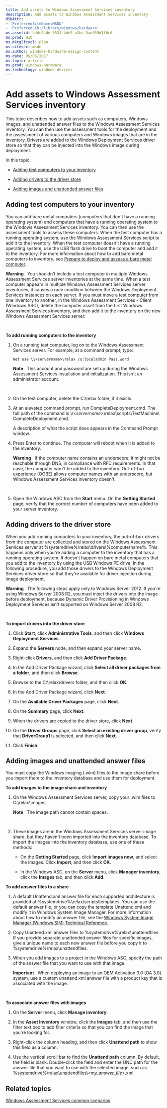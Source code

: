 ```yaml
---
title: Add assets to Windows Assessment Services inventory
description: Add assets to Windows Assessment Services inventory
MSHAttr:
- 'PreferredSiteName:MSDN'
- 'PreferredLib:/library/windows/hardware'
ms.assetid: bddc94de-3531-4de9-a1bc-5ae359d1f6c6
ms.prod: W10
ms.mktglfcycl: plan
ms.sitesec: msdn
ms.author: windows-hardware-design-content
ms.date: 05/05/2017
ms.topic: article
ms.prod: windows-hardware
ms.technology: windows-devices
---
```


# Add assets to Windows Assessment Services inventory


This topic describes how to add assets such as computers, Windows images, and unattended answer files to the Windows Assessment Services inventory. You can then use the assessment tools for the deployment and the assessment of various computers and Windows images that are in the inventory. Drivers are added to the Windows Deployment Services driver store so that they can be injected into the Windows image during deployment.

In this topic:

-   [Adding test computers to your inventory](#addcomps)

-   [Adding drivers to the driver store](#adddrivers-was)

-   [Adding images and unattended answer files](#addimages-was)

## <a href="" id="addcomps"></a>Adding test computers to your inventory


You can add bare metal computers (computers that don't have a running operating system) and computers that have a running operating system to the Windows Assessment Services inventory. You can then use the assessment tools to assess these computers. When the test computer has a running operating system, use the Windows Assessment Services script to add it to the inventory. When the test computer doesn't have a running operating system, use the USB flash drive to boot the computer and add it to the inventory. For more information about how to add bare metal computers to inventory, see [Prepare to deploy and assess a bare metal computer](prepare-to-deploy-and-assess-a-bare-metal-computer.md).

**Warning**  
You shouldn't include a test computer in multiple Windows Assessment Services server inventories at the same time. When a test computer appears in multiple Windows Assessment Services server inventories, it causes a race condition between the Windows Deployment Services instances on each server. If you must move a test computer from one inventory to another, in the Windows Assessment Services - Client (Windows ASC), delete the computer asset from the first Windows Assessment Services inventory, and then add it to the inventory on the new Windows Assessment Services server.

 

**To add running computers to the inventory**

1.  On a running test computer, log on to the Windows Assessment Services server. For example, at a command prompt, type:

    ``` syntax
    Net use \\<servername>\relax /u:localadmin Pass.word
    ```

    **Note**  
    This account and password are set up during the Windows Assessment Services installation and initialization. This isn't an administrator account.

     

2.  On the test computer, delete the C:\\relax folder, if it exists.

3.  At an elevated command prompt, run CompleteDeployment.cmd. The full path of the command is \\\\*&lt;servername&gt;*\\relax\\scripts\\TestMachine\\ CompleteDeployment.cmd.

    A description of what the script does appears in the Command Prompt window.

4.  Press Enter to continue. The computer will reboot when it is added to the inventory.

    **Warning**  
    If the computer name contains an underscore, it might not be reachable through DNS, in compliance with RFC requirements. In that case, the computer won't be added to the inventory. Out-of-box experience (OOBE) allows computer names with an underscore, but Windows Assessment Services inventory doesn't.

     

5.  Open the Windows ASC from the **Start** menu. On the **Getting Started** page, verify that the correct number of computers have been added to your server inventory.

## <a href="" id="adddrivers-was"></a>Adding drivers to the driver store


When you add running computers to your inventory, the out-of-box drivers from the computer are collected and stored on the Windows Assessment Services server at %systemdrive%\\relax\\drivers\\%computername%. This happens only when you're adding a computer to the inventory that has a running operating system. It doesn't happen on bare metal computers that you add to the inventory by using the USB Windows PE drive. In the following procedure, you add those drivers to the Windows Deployment Services driver store so that they're available for driver injection during image deployment.

**Warning**  
The following steps apply only to Windows Server 2012. If you're using Windows Server 2008 R2, you must inject the drivers into the image before deployment, because Dynamic Driver Provisioning in Windows Deployment Services isn't supported on Windows Server 2008 R2.

 

**To import drivers into the driver store**

1.  Click **Start**, click **Administrative Tools**, and then click **Windows Deployment Services**.

2.  Expand the **Servers** node, and then expand your server name.

3.  Right-click **Drivers**, and then click **Add Driver Package**.

4.  In the Add Driver Package wizard, click **Select all driver packages from a folder**, and then click **Browse**.

5.  Browse to the C:\\relax\\drivers folder, and then click **OK**.

6.  In the Add Driver Package wizard, click **Next**.

7.  On the **Available Driver Packages** page, click **Next**.

8.  On the **Summary** page, click **Next**.

9.  When the drivers are copied to the driver store, click **Next**.

10. On the **Driver Groups** page, click **Select an existing driver group**, verify that **DriverGroup1** is selected, and then click **Next**.

11. Click **Finish**.

## <a href="" id="addimages-was"></a>Adding images and unattended answer files


You must copy the Windows imaging (.wim) files to the image share before you import them to the inventory database and use them for deployment.

**To add images to the image share and inventory**

1.  On the Windows Assessment Services server, copy your .wim files to C:\\relax\\images.

    **Note**  
    The image path cannot contain spaces.

     

2.  These images are in the Windows Assessment Services server image share, but they haven't been imported into the inventory database. To import the images into the inventory database, use one of these methods:

    -   On the **Getting Started** page, click **Import images now**, and select the images. Click **Import**, and then click **OK**.

    -   In the Windows ASC, on the **Server** menu, click **Manager inventory**, click the **Images** tab, and then click **Add**.

**To add answer files to a share**

1.  A default Unattend.xml answer file for each supported architecture is provided at %systemdrive%\\relax\\scripts\\templates. You can use the default answer file, or you can copy the template Unattend.xml and modify it in Windows System Image Manager. For more information about how to modify an answer file, see the [Windows System Image Manager (Windows SIM) Technical Reference](http://go.microsoft.com/fwlink/?LinkId=214570).

2.  Copy Unattend.xml answer files to %systemdrive%\\relax\\unattendfiles. If you provide separate unattended answer files for specific images, give a unique name to each new answer file before you copy it to %systemdrive%\\relax\\unattendfiles.

3.  When you add images to a project in the Windows ASC, specify the path of the answer file that you want to use with that image.

    **Important**  
    When deploying an image to an OEM Activation 3.0 (OA 3.0) system, use a custom unattend.xml answer file with a product key that is associated with the image.

     

**To associate answer files with images**

1.  On the **Server** menu, click **Manage inventory**.

2.  In the **Asset Inventory** window, click the **Images** tab, and then use the filter text box to add filter criteria so that you can find the image that you're looking for.

3.  Right-click the column heading, and then click **Unattend path** to show this field as a column.

4.  Use the vertical scroll bar to find the **Unattend path** column. By default, the field is blank. Double-click the field and enter the UNC path for the answer file that you want to use with the selected image, such as %systemdrive%\\relax\\unattendfiles\\*&lt;my\_answer\_file&gt;*.xml.

## Related topics


[Windows Assessment Services common scenarios](windows-assessment-services-how-to-topics--wastechref.md)

 

 







